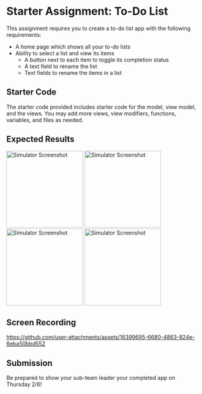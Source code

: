 # Starter Assignment: To-Do List

This assignment requires you to create a to-do list app with the following requirements:

- A home page which shows all your to-do lists
- Ability to select a list and view its items
  - A button next to each item to toggle its completion status
  - A text field to rename the list
  - Text fields to rename the items in a list

## Starter Code

The starter code provided includes starter code for the model, view model, and the views. You may add more views, view modifiers, functions, variables, and files as needed.

## Expected Results

<img src="https://github.com/user-attachments/assets/48d3b764-0466-469c-807d-d647f4561dd1" alt="Simulator Screenshot" width="200px"/>
<img src="https://github.com/user-attachments/assets/5677cde1-b4b4-4c14-9cc3-55abaeb927e0" alt="Simulator Screenshot" width="200px"/>
<img src="https://github.com/user-attachments/assets/5e421a93-35b8-4df2-8d3d-d929f3d532e4" alt="Simulator Screenshot" width="200px"/>
<img src="https://github.com/user-attachments/assets/422c7f40-5aa6-4b2b-af10-099ad262e621" alt="Simulator Screenshot" width="200px"/>

## Screen Recording

https://github.com/user-attachments/assets/16399695-6680-4863-824e-6eba50bbd552


## Submission

Be prepared to show your sub-team leader your completed app on Thursday 2/6!
